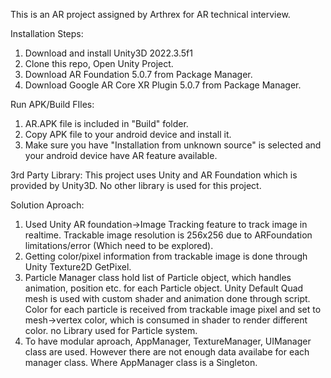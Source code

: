 This is an AR project assigned by Arthrex for AR technical interview. 

Installation Steps:
1. Download and install Unity3D 2022.3.5f1
2. Clone this repo, Open Unity Project.
3. Download AR Foundation 5.0.7 from Package Manager. 
4. Download Google AR Core XR Plugin 5.0.7 from Package Manager.


Run APK/Build FIles:
1. AR.APK file is included in "Build" folder.
2. Copy APK file to your android device and install it.
3. Make sure you have "Installation from unknown source" is selected and your android device have AR feature available.

3rd Party Library:
This project uses Unity and AR Foundation which is provided by Unity3D. No other library is used for this project. 

Solution Aproach:
1. Used Unity AR foundation->Image Tracking feature to track image in realtime. Trackable image resolution is 256x256 due to ARFoundation limitations/error (Which need to be explored).
2. Getting color/pixel information from trackable image is done through Unity Texture2D GetPixel.
3. Particle Manager class hold list of Particle object, which handles animation, position etc. for each Particle object. Unity Default Quad mesh is used with custom shader and animation done through script. Color for each particle is received from trackable image pixel and set to mesh->vertex color, which is consumed in shader to render different color. no Library used for Particle system.
4. To have modular aproach, AppManager, TextureManager, UIManager class are used. However there are not enough data availabe for each manager class. Where AppManager class is a Singleton.   
